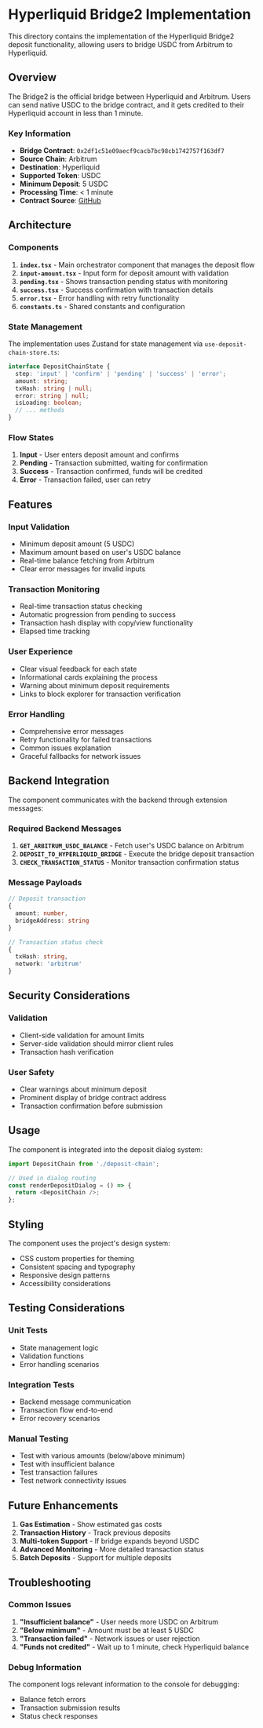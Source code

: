 # Hyperliquid Bridge2 Implementation

This directory contains the implementation of the Hyperliquid Bridge2 deposit functionality, allowing users to bridge USDC from Arbitrum to Hyperliquid.

## Overview

The Bridge2 is the official bridge between Hyperliquid and Arbitrum. Users can send native USDC to the bridge contract, and it gets credited to their Hyperliquid account in less than 1 minute.

### Key Information
- **Bridge Contract**: `0x2df1c51e09aecf9cacb7bc98cb1742757f163df7`
- **Source Chain**: Arbitrum
- **Destination**: Hyperliquid
- **Supported Token**: USDC
- **Minimum Deposit**: 5 USDC
- **Processing Time**: < 1 minute
- **Contract Source**: [GitHub](https://github.com/hyperliquid-dex/contracts/blob/master/Bridge2.sol)

## Architecture

### Components

1. **`index.tsx`** - Main orchestrator component that manages the deposit flow
2. **`input-amount.tsx`** - Input form for deposit amount with validation
3. **`pending.tsx`** - Shows transaction pending status with monitoring
4. **`success.tsx`** - Success confirmation with transaction details
5. **`error.tsx`** - Error handling with retry functionality
6. **`constants.ts`** - Shared constants and configuration

### State Management

The implementation uses Zustand for state management via `use-deposit-chain-store.ts`:

```typescript
interface DepositChainState {
  step: 'input' | 'confirm' | 'pending' | 'success' | 'error';
  amount: string;
  txHash: string | null;
  error: string | null;
  isLoading: boolean;
  // ... methods
}
```

### Flow States

1. **Input** - User enters deposit amount and confirms
2. **Pending** - Transaction submitted, waiting for confirmation
3. **Success** - Transaction confirmed, funds will be credited
4. **Error** - Transaction failed, user can retry

## Features

### Input Validation
- Minimum deposit amount (5 USDC)
- Maximum amount based on user's USDC balance
- Real-time balance fetching from Arbitrum
- Clear error messages for invalid inputs

### Transaction Monitoring
- Real-time transaction status checking
- Automatic progression from pending to success
- Transaction hash display with copy/view functionality
- Elapsed time tracking

### User Experience
- Clear visual feedback for each state
- Informational cards explaining the process
- Warning about minimum deposit requirements
- Links to block explorer for transaction verification

### Error Handling
- Comprehensive error messages
- Retry functionality for failed transactions
- Common issues explanation
- Graceful fallbacks for network issues

## Backend Integration

The component communicates with the backend through extension messages:

### Required Backend Messages

1. **`GET_ARBITRUM_USDC_BALANCE`** - Fetch user's USDC balance on Arbitrum
2. **`DEPOSIT_TO_HYPERLIQUID_BRIDGE`** - Execute the bridge deposit transaction
3. **`CHECK_TRANSACTION_STATUS`** - Monitor transaction confirmation status

### Message Payloads

```typescript
// Deposit transaction
{
  amount: number,
  bridgeAddress: string
}

// Transaction status check
{
  txHash: string,
  network: 'arbitrum'
}
```

## Security Considerations

### Validation
- Client-side validation for amount limits
- Server-side validation should mirror client rules
- Transaction hash verification

### User Safety
- Clear warnings about minimum deposit
- Prominent display of bridge contract address
- Transaction confirmation before submission

## Usage

The component is integrated into the deposit dialog system:

```typescript
import DepositChain from './deposit-chain';

// Used in dialog routing
const renderDepositDialog = () => {
  return <DepositChain />;
};
```

## Styling

The component uses the project's design system:
- CSS custom properties for theming
- Consistent spacing and typography
- Responsive design patterns
- Accessibility considerations

## Testing Considerations

### Unit Tests
- State management logic
- Validation functions
- Error handling scenarios

### Integration Tests
- Backend message communication
- Transaction flow end-to-end
- Error recovery scenarios

### Manual Testing
- Test with various amounts (below/above minimum)
- Test with insufficient balance
- Test transaction failures
- Test network connectivity issues

## Future Enhancements

1. **Gas Estimation** - Show estimated gas costs
2. **Transaction History** - Track previous deposits
3. **Multi-token Support** - If bridge expands beyond USDC
4. **Advanced Monitoring** - More detailed transaction status
5. **Batch Deposits** - Support for multiple deposits

## Troubleshooting

### Common Issues

1. **"Insufficient balance"** - User needs more USDC on Arbitrum
2. **"Below minimum"** - Amount must be at least 5 USDC
3. **"Transaction failed"** - Network issues or user rejection
4. **"Funds not credited"** - Wait up to 1 minute, check Hyperliquid balance

### Debug Information

The component logs relevant information to the console for debugging:
- Balance fetch errors
- Transaction submission results
- Status check responses
